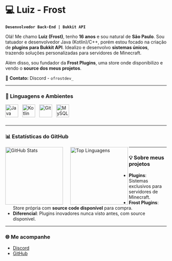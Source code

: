 # 💻​ Luiz - Frost

**`Desenvolvedor Back-End | Bukkit API`**

Olá! Me chamo **Luiz (Frost)**, tenho **16 anos** e sou natural de **São Paulo**. Sou tatuador e desenvolvedor Java (Kotlin)/C++, porém estou focado na criação de **plugins para Bukkit API**. Idealizo e desenvolvo **sistemas únicos**, trazendo soluções personalizadas para servidores de Minecraft.  

Além disso, sou fundador da **Frost Plugins**, uma store onde disponibilizo e vendo o **source dos meus projetos**.  

💬 **Contato:** Discord - `ofrostdev_`  

---

### 🤖 Linguagens e Ambientes

<img 
    align="left" 
    alt="Java" 
    title="Java"
    width="40px" 
    style="padding-right: 10px;" 
    src="https://cdn.jsdelivr.net/gh/devicons/devicon@latest/icons/java/java-plain.svg" 
/>

<img 
    align="left" 
    alt="Kotlin" 
    title="Java"
    width="40px" 
    style="padding-right: 10px;" 
    src="https://cdn.jsdelivr.net/gh/devicons/devicon@latest/icons/kotlin/kotlin-original.svg" 
/>

<img 
    align="left" 
    alt="Git" 
    title="Git" 
    width="40px" 
    style="padding-right: 10px;" 
    src="https://cdn.jsdelivr.net/gh/devicons/devicon@latest/icons/git/git-plain.svg" 
/>

<img 
    align="left" 
    alt="MySQL" 
    title="MySQL" 
    width="40px" 
    style="padding-right: 10px;" 
    src="https://cdn.jsdelivr.net/gh/devicons/devicon@latest/icons/mysql/mysql-original.svg" 
/>

<br/>
<br/>
<br/>

---

### 📊 Estatísticas do GitHub

<p>
  <img 
    align="left" 
    alt="GitHub Stats" 
    height="180" 
    style="padding-right: 20px;" 
    src="https://github-readme-stats.vercel.app/api?username=ofrostdev&show_icons=true&theme=dark&include_all_commits=true&locale=pt-br" 
  />

  <img 
    align="left" 
    alt="Top Linguagens" 
    height="180" 
    src="https://github-readme-stats.vercel.app/api/top-langs/?username=ofrostdev&theme=dark&layout=compact&custom_title=Tecnologias&langs_count=9" 
  />
</p>

---

### 💡 Sobre meus projetos

- **Plugins**: Sistemas exclusivos para servidores de Minecraft.  
- **Frost Plugins**: Store própria com **source code disponível** para compra.  
- **Diferencial**: Plugins inovadores nunca visto antes, com source disponivel.  

---

### 🌐 Me acompanhe

- [Discord](https://discord.com/users/ofrostdev_)  
- [GitHub](https://github.com/ofrostdev)  
